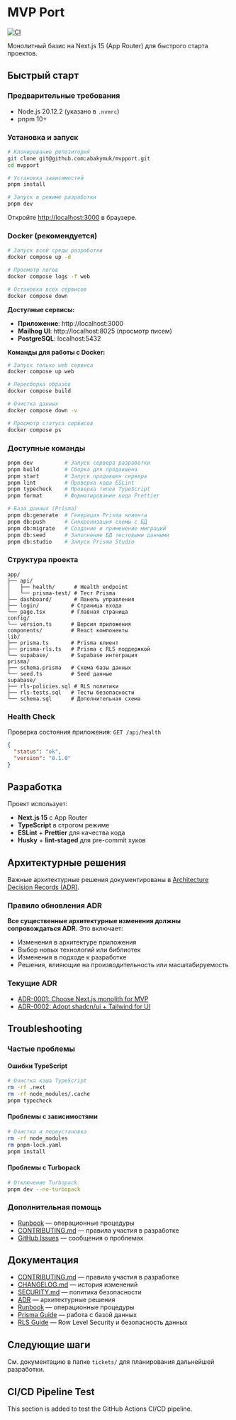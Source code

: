 # MVP Port

[![CI](https://github.com/abakymuk/mvpport/actions/workflows/ci.yml/badge.svg)](https://github.com/abakymuk/mvpport/actions/workflows/ci.yml)

Монолитный базис на Next.js 15 (App Router) для быстрого старта проектов.

## Быстрый старт

### Предварительные требования

- Node.js 20.12.2 (указано в `.nvmrc`)
- pnpm 10+

### Установка и запуск

```bash
# Клонирование репозитория
git clone git@github.com:abakymuk/mvpport.git
cd mvpport

# Установка зависимостей
pnpm install

# Запуск в режиме разработки
pnpm dev
```

Откройте [http://localhost:3000](http://localhost:3000) в браузере.

### Docker (рекомендуется)

```bash
# Запуск всей среды разработки
docker compose up -d

# Просмотр логов
docker compose logs -f web

# Остановка всех сервисов
docker compose down
```

**Доступные сервисы:**

- **Приложение**: http://localhost:3000
- **Mailhog UI**: http://localhost:8025 (просмотр писем)
- **PostgreSQL**: localhost:5432

**Команды для работы с Docker:**

```bash
# Запуск только web сервиса
docker compose up web

# Пересборка образов
docker compose build

# Очистка данных
docker compose down -v

# Просмотр статуса сервисов
docker compose ps
```

### Доступные команды

```bash
pnpm dev          # Запуск сервера разработки
pnpm build        # Сборка для продакшена
pnpm start        # Запуск продакшен сервера
pnpm lint         # Проверка кода ESLint
pnpm typecheck    # Проверка типов TypeScript
pnpm format       # Форматирование кода Prettier

# База данных (Prisma)
pnpm db:generate  # Генерация Prisma клиента
pnpm db:push      # Синхронизация схемы с БД
pnpm db:migrate   # Создание и применение миграций
pnpm db:seed      # Заполнение БД тестовыми данными
pnpm db:studio    # Запуск Prisma Studio
```

### Структура проекта

```
app/
├── api/
│   ├── health/      # Health endpoint
│   └── prisma-test/ # Тест Prisma
├── dashboard/       # Панель управления
├── login/          # Страница входа
└── page.tsx        # Главная страница
config/
└── version.ts      # Версия приложения
components/         # React компоненты
lib/
├── prisma.ts       # Prisma клиент
├── prisma-rls.ts   # Prisma с RLS поддержкой
└── supabase/       # Supabase интеграция
prisma/
├── schema.prisma   # Схема базы данных
└── seed.ts         # Seed данные
supabase/
├── rls-policies.sql # RLS политики
├── rls-tests.sql   # Тесты безопасности
└── schema.sql      # Дополнительная схема
```

### Health Check

Проверка состояния приложения: `GET /api/health`

```json
{
  "status": "ok",
  "version": "0.1.0"
}
```

## Разработка

Проект использует:

- **Next.js 15** с App Router
- **TypeScript** в строгом режиме
- **ESLint** + **Prettier** для качества кода
- **Husky** + **lint-staged** для pre-commit хуков

## Архитектурные решения

Важные архитектурные решения документированы в [Architecture Decision Records (ADR)](docs/adr/README.md).

### Правило обновления ADR

**Все существенные архитектурные изменения должны сопровождаться ADR.** Это включает:

- Изменения в архитектуре приложения
- Выбор новых технологий или библиотек
- Изменения в подходе к разработке
- Решения, влияющие на производительность или масштабируемость

### Текущие ADR

- [ADR-0001: Choose Next.js monolith for MVP](docs/adr/0001-monolith-nextjs.md)
- [ADR-0002: Adopt shadcn/ui + Tailwind for UI](docs/adr/0002-ui-shadcn-tailwind.md)

## Troubleshooting

### Частые проблемы

#### Ошибки TypeScript

```bash
# Очистка кэша TypeScript
rm -rf .next
rm -rf node_modules/.cache
pnpm typecheck
```

#### Проблемы с зависимостями

```bash
# Очистка и переустановка
rm -rf node_modules
rm pnpm-lock.yaml
pnpm install
```

#### Проблемы с Turbopack

```bash
# Отключение Turbopack
pnpm dev --no-turbopack
```

### Дополнительная помощь

- [Runbook](docs/runbook.md) — операционные процедуры
- [CONTRIBUTING.md](CONTRIBUTING.md) — правила участия в разработке
- [GitHub Issues](https://github.com/abakymuk/mvpport/issues) — сообщения о проблемах

## Документация

- [CONTRIBUTING.md](CONTRIBUTING.md) — правила участия в разработке
- [CHANGELOG.md](CHANGELOG.md) — история изменений
- [SECURITY.md](SECURITY.md) — политика безопасности
- [ADR](docs/adr/README.md) — архитектурные решения
- [Runbook](docs/runbook.md) — операционные процедуры
- [Prisma Guide](docs/prisma-guide.md) — работа с базой данных
- [RLS Guide](docs/rls-guide.md) — Row Level Security и безопасность данных

## Следующие шаги

См. документацию в папке `tickets/` для планирования дальнейшей разработки.

## CI/CD Pipeline Test

This section is added to test the GitHub Actions CI/CD pipeline.
